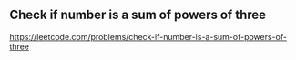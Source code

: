 ## Check if number is a sum of powers of three
https://leetcode.com/problems/check-if-number-is-a-sum-of-powers-of-three
